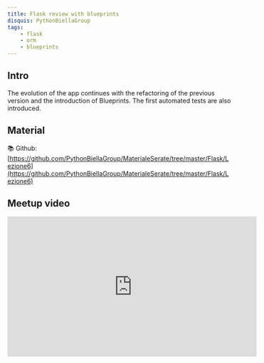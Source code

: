 ```yaml
---
title: Flask review with blueprints
disquis: PythonBiellaGroup
tags:
    - flask
    - orm
    - blueprints
---
```

## Intro

The evolution of the app continues with the refactoring of the previous version and the introduction of Blueprints. The first automated tests are also introduced.

## Material

📚 Github:
[https://github.com/PythonBiellaGroup/MaterialeSerate/tree/master/Flask/Lezione6](https://github.com/PythonBiellaGroup/MaterialeSerate/tree/master/Flask/Lezione6)

## Meetup video

<iframe width="560" height="315" src="https://www.youtube.com/embed/LNHedPR4r74?si=w7k6KFBxe7osbRw9" title="YouTube video player" frameborder="0" allow="accelerometer; autoplay; clipboard-write; encrypted-media; gyroscope; picture-in-picture; web-share" allowfullscreen></iframe>